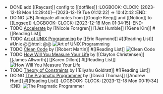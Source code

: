 - DONE add [[Raycast]] config to [[dotfiles]]
  :LOGBOOK:
  CLOCK: [2023-12-18 Mon 14:29:40]--[2023-12-19 Tue 01:12:22] =>  10:42:42
  :END:
- DOING [#B] #migrate all notes from [[Google Keep]] and [[Notion]] to [[Logseq]]
  :LOGBOOK:
  CLOCK: [2023-12-18 Mon 01:34:15]
  :END:
- TODO [Accelerate](https://www.amazon.in/Accelerate-Software-Performing-Technology-Organizations/dp/1942788339) by [[Nicole Forsgren]] [[Jez Humble]] [[Gene Kim]] #[[Reading List]]
- TODO [Art of UNIX Programming](https://www.amazon.in/UNIX-Programming-Addison-Wesley-Professional-Computing/dp/0131429019) by [[Eric Raymond]] #[[Reading List]] #Unix
  @@html: <img src="https://m.media-amazon.com/images/W/MEDIAX_792452-T2/images/I/71cAzCTybHL._SL1360_.jpg" alt=""/>@@ 
  ![Art of UNIX Programming](https://m.media-amazon.com/images/W/MEDIAX_792452-T2/images/I/71cAzCTybHL._SL1360_.jpg)
- TODO [Clean Code](https://www.amazon.in/dp/0132350882) by [[Robert Martin]] #[[Reading List]]
  ![Clean Code](https://m.media-amazon.com/images/W/MEDIAX_792452-T2/images/I/51E2055ZGUL._SL1000_.jpg)
- TODO [How Will You Measure Your Life](https://www.amazon.in/gp/aw/d/0008316422) by [[Clayton Christensen]] [[James Allworth]] [[Karen Dillon]] #[[Reading List]]
  ![How Will You Measure Your Life](https://m.media-amazon.com/images/W/MEDIAX_792452-T2/images/I/71G8YPP+GYL._SL1500_.jpg)
- TODO [Theory of Constraints](https://www.amazon.in/Theory-Constraints-Eliyahu-M-Goldratt/dp/0884271668) by [[Eliyahu Goldratt]] #[[Reading List]]
- DOING [The Pragmatic Programmer](https://www.amazon.in/dp/9353949432) by [[David Thomas]] [[Andrew Hunt]] #[[Reading List]]
  :LOGBOOK:
  CLOCK: [2023-12-18 Mon 00:19:34]
  :END:
  ![The Pragmatic Programmer](https://m.media-amazon.com/images/W/MEDIAX_792452-T2/images/I/51yaxPX4BFL.jpg)